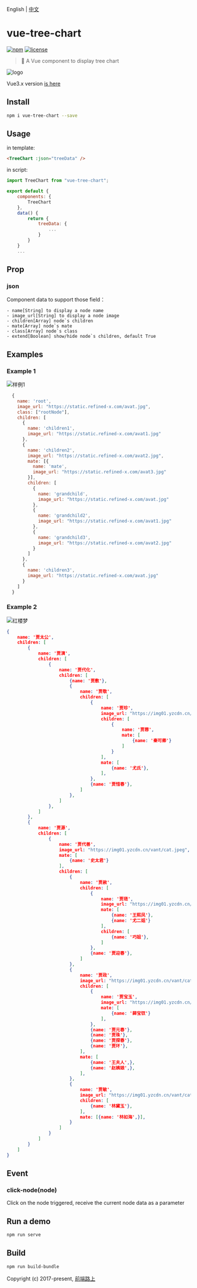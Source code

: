 English | [中文](README_CN.md)

# vue-tree-chart

[![npm](https://img.shields.io/npm/v/vue-tree-chart.svg)](https://www.npmjs.com/package/vue-tree-chart/) [![license](https://img.shields.io/github/license/tower1229/Vue-Tree-Chart.svg)]()

> :deciduous_tree: A Vue component to display tree chart

![logo](https://refined-x.com/asset/vtc-logo.png)

Vue3.x version [is here](https://github.com/tower1229/Vue-Tree-Chart/tree/vue3)

## Install

```bash
npm i vue-tree-chart --save
```

## Usage

in template:

```html
<TreeChart :json="treeData" />
```

in script:

```js
import TreeChart from "vue-tree-chart";

export default {
	components: {
    	TreeChart
	},
	data() {
		return {
			treeData: {
				...
			}
		}
	}
	...
```

## Prop

### json

Component data to support those field：

```text
- name[String] to display a node name
- image_url[String] to display a node image
- children[Array] node`s children
- mate[Array] node`s mate
- class[Array] node`s class
- extend[Boolean] show/hide node`s children, default True
```

## Examples

### Example 1

![样例1](https://user-images.githubusercontent.com/104678885/220013648-1048a79d-ec18-4cde-87d6-367eaffb1931.png)


```js
  {
    name: 'root',
    image_url: "https://static.refined-x.com/avat.jpg",
    class: ["rootNode"],
    children: [
      {
        name: 'children1',
        image_url: "https://static.refined-x.com/avat1.jpg"
      },
      {
        name: 'children2',
        image_url: "https://static.refined-x.com/avat2.jpg",
        mate: [{
          name: 'mate',
          image_url: "https://static.refined-x.com/avat3.jpg"
        }],
        children: [
          {
            name: 'grandchild',
            image_url: "https://static.refined-x.com/avat.jpg"
          },
          {
            name: 'grandchild2',
            image_url: "https://static.refined-x.com/avat1.jpg"
          },
          {
            name: 'grandchild3',
            image_url: "https://static.refined-x.com/avat2.jpg"
          }
        ]
      },
      {
        name: 'children3',
        image_url: "https://static.refined-x.com/avat.jpg"
      }
    ]
  }
```

### Example 2

![红楼梦](https://user-images.githubusercontent.com/104678885/220013679-1ca40c62-6123-4317-9e8b-3487d774c55b.png)


```json
{
    name: '贾太公',
    children: [
        {
            name: '贾演',
            children: [
                {
                    name: '贾代化',
                    children: [
                        {name: '贾敷'},
                        {
                            name: '贾敬',
                            children: [
                                {
                                    name: '贾珍',
                                    image_url: "https://img01.yzcdn.cn/vant/cat.jpeg",
                                    children: [
                                        {
                                            name: '贾蓉',
                                            mate: [
                                                {name: '秦可卿'}
                                            ]
                                        }
                                    ],
                                    mate: [
                                        {name: '尤氏'},
                                    ],
                                },
                                {name: '贾惜春'},
                            ]
                        },
                    ]
                },
            ]
        },
        {
            name: '贾源',
            children: [
                {
                    name: '贾代善',
                    image_url: "https://img01.yzcdn.cn/vant/cat.jpeg",
                    mate: [
                        {name: '史太君'}
                    ],
                    children: [
                        {
                            name: '贾赦',
                            children: [
                                {
                                    name: '贾琏',
                                    image_url: "https://img01.yzcdn.cn/vant/cat.jpeg",
                                    mate: [
                                        {name: '王熙凤'},
                                        {name: '尤二姐'}
                                    ],
                                    children: [
                                        {name: '巧姐'},
                                    ]
                                },
                                {name: '贾迎春'},
                            ]
                        },
                        {
                            name: '贾政',
                            image_url: "https://img01.yzcdn.cn/vant/cat.jpeg",
                            children: [
                                {
                                    name: '贾宝玉',
                                    image_url: "https://img01.yzcdn.cn/vant/cat.jpeg",
                                    mate: [
                                        {name: '薛宝钗'}
                                    ],
                                },
                                {name: '贾元春'},
                                {name: '贾珠'},
                                {name: '贾探春'},
                                {name: '贾环'},
                            ],
                            mate: [
                                {name: '王夫人',},
                                {name: '赵姨娘',},
                            ],
                        },
                        {
                            name: '贾敏',
                            image_url: "https://img01.yzcdn.cn/vant/cat.jpeg",
                            children: [
                                {name: '林黛玉'},
                            ],
                            mate: [{name: '林如海',}],
                        }
                    ]
                }
            ]
        }
    ]
}
```

## Event

### click-node(node)

Click on the node triggered, receive the current node data as a parameter

## Run a demo

```bash
npm run serve
```

## Build

```bash
npm run build-bundle
```

Copyright (c) 2017-present, [前端路上](http://refined-x.com)
